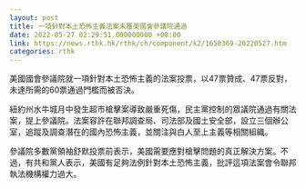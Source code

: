 ```yaml
---
layout: post
title: 一項針對本土恐怖主義法案未獲美國會參議院通過
date: 2022-05-27 02:29:51.000000000 +08:00
link: https://news.rthk.hk/rthk/ch/component/k2/1650369-20220527.htm
categories: rthk
---
```


美國國會參議院就一項針對本土恐怖主義的法案投票，以47票贊成、47票反對，未達所需的60票通過門檻而被否決。

紐約州水牛城月中發生超市槍擊案導致嚴重死傷，民主黨控制的眾議院通過有關法案，提上參議院。法案容許在聯邦調查局、司法部及國土安全部，設立三個辦公室，追蹤及調查潛在的國內恐怖主義，並關注與白人至上主義等相關組織。

參議院多數黨領袖舒默投票前表示，美國需要應對槍擊問題的真正解決方案。不過，有共和黨人表示，美國有足夠法例針對本土恐怖主義，批評這項法案會令聯邦執法機構權力過大。
